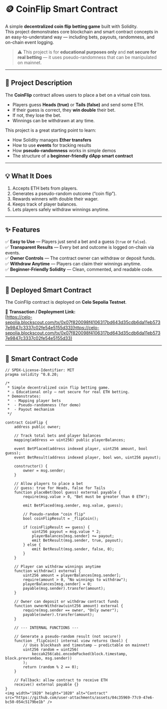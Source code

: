 # 🪙 CoinFlip Smart Contract  

A simple **decentralized coin flip betting game** built with Solidity.  
This project demonstrates core blockchain and smart contract concepts in an easy-to-understand way — including bets, payouts, randomness, and on-chain event logging.  

> ⚠️ This project is for **educational purposes only** and **not secure for real betting** — it uses pseudo-randomness that can be manipulated on mainnet.  

---

## 📜 Project Description  

The **CoinFlip** contract allows users to place a bet on a virtual coin toss.  
- Players guess **Heads (true)** or **Tails (false)** and send some ETH.  
- If their guess is correct, they **win double** their bet.  
- If not, they lose the bet.  
- Winnings can be withdrawn at any time.  

This project is a great starting point to learn:  
- How Solidity manages **Ether transfers**  
- How to use **events** for tracking results  
- How **pseudo-randomness** works in simple demos  
- The structure of a **beginner-friendly dApp smart contract**

---

## 💡 What It Does  

1. Accepts ETH bets from players.  
2. Generates a pseudo-random outcome (“coin flip”).  
3. Rewards winners with double their wager.  
4. Keeps track of player balances.  
5. Lets players safely withdraw winnings anytime.  

---

## ✨ Features  

✅ **Easy to Use** — Players just send a bet and a guess (`true` or `false`).  
✅ **Transparent Results** — Every bet and outcome is logged on-chain via events.  
✅ **Owner Controls** — The contract owner can withdraw or deposit funds.  
✅ **Withdraw Anytime** — Players can claim their winnings anytime.  
✅ **Beginner-Friendly Solidity** — Clean, commented, and readable code.  

---

## 🔗 Deployed Smart Contract  

The CoinFlip contract is deployed on **Celo Sepolia Testnet**.  

🔹 **Transaction / Deployment Link:**  
[https://celo-sepolia.blockscout.com/tx/0x07f820098f4106317bd643d35cdb6da11eb5737e9847c3337c02fe54e5155d33](https://celo-sepolia.blockscout.com/tx/0x07f820098f4106317bd643d35cdb6da11eb5737e9847c3337c02fe54e5155d33)

---

## 🧩 Smart Contract Code  

```solidity
// SPDX-License-Identifier: MIT
pragma solidity ^0.8.20;

/*
 * Simple decentralized coin flip betting game.
 * ⚠️ Educational only — not secure for real ETH betting.
 * Demonstrates:
 *  - Mapping player bets
 *  - Pseudo-randomness (for demo)
 *  - Payout mechanism
 */

contract CoinFlip {
    address public owner;

    // Track total bets and player balances
    mapping(address => uint256) public playerBalances;

    event BetPlaced(address indexed player, uint256 amount, bool guess);
    event BetResult(address indexed player, bool won, uint256 payout);

    constructor() {
        owner = msg.sender;
    }

    // Allow players to place a bet
    // guess: true for Heads, false for Tails
    function placeBet(bool guess) external payable {
        require(msg.value > 0, "Bet must be greater than 0 ETH");

        emit BetPlaced(msg.sender, msg.value, guess);

        // Pseudo-random "coin flip"
        bool coinFlipResult = _flipCoin();

        if (coinFlipResult == guess) {
            uint256 payout = msg.value * 2;
            playerBalances[msg.sender] += payout;
            emit BetResult(msg.sender, true, payout);
        } else {
            emit BetResult(msg.sender, false, 0);
        }
    }

    // Player can withdraw winnings anytime
    function withdraw() external {
        uint256 amount = playerBalances[msg.sender];
        require(amount > 0, "No winnings to withdraw");
        playerBalances[msg.sender] = 0;
        payable(msg.sender).transfer(amount);
    }

    // Owner can deposit or withdraw contract funds
    function ownerWithdraw(uint256 amount) external {
        require(msg.sender == owner, "Only owner");
        payable(owner).transfer(amount);
    }

    // --- INTERNAL FUNCTIONS ---

    // Generate a pseudo-random result (not secure!)
    function _flipCoin() internal view returns (bool) {
        // Uses blockhash and timestamp — predictable on mainnet!
        uint256 random = uint256(
            keccak256(abi.encodePacked(block.timestamp, block.prevrandao, msg.sender))
        );
        return (random % 2 == 0);
    }

    // Fallback: allow contract to receive ETH
    receive() external payable {}
}
<img width="1920" height="1020" alt="Contract" src="https://github.com/user-attachments/assets/04c35969-77c9-47e6-bc50-054c5179be1b" />
